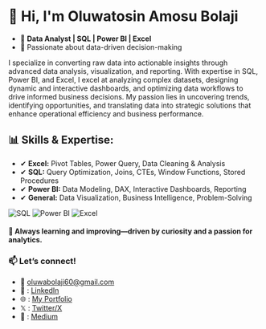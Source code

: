 # 👋 Hi, I'm Oluwatosin Amosu Bolaji 

- 🔹 **Data Analyst | SQL | Power BI | Excel**  
- 🔹 Passionate about data-driven decision-making  

I specialize in converting raw data into actionable insights through advanced data analysis, visualization, and reporting. With expertise in SQL, Power BI, and Excel, I excel at analyzing complex datasets, designing dynamic and interactive dashboards, and optimizing data workflows to drive informed business decisions. My passion lies in uncovering trends, identifying opportunities, and translating data into strategic solutions that enhance operational efficiency and business performance.


## 📊 **Skills & Expertise:**  
- ✔ **Excel:** Pivot Tables, Power Query, Data Cleaning & Analysis 
- ✔ **SQL:** Query Optimization, Joins, CTEs, Window Functions, Stored Procedures  
- ✔ **Power BI:** Data Modeling, DAX, Interactive Dashboards, Reporting   
- ✔ **General:** Data Visualization, Business Intelligence, Problem-Solving

![SQL](https://img.shields.io/badge/SQL-025E8C?style=for-the-badge&logo=sqlite&logoColor=white) ![Power BI](https://img.shields.io/badge/Power%20BI-F2C811?style=for-the-badge&logo=powerbi&logoColor=black) ![Excel](https://img.shields.io/badge/Excel-217346?style=for-the-badge&logo=microsoft-excel&logoColor=white)

#### 🚀 **Always learning and improving—driven by curiosity and a passion for analytics.**  

### 📫 **Let’s connect!**  
- 📩 oluwabolaji60@gmail.com
- 🔗 : [LinkedIn](https://www.linkedin.com/in/oluwatosin-amosu-722b88141)
- 🌐 : [My Portfolio](https://www.datascienceportfol.io/oluwabolaji60) 
- 𝕏 : [Twitter/X](https://x.com/thee_oluwatosin?s=21&t=EqoeQVdQd038wlSUzAtQzw)
- 🔗 : [Medium](https://medium.com/@oluwabolaji60)
